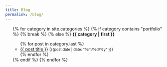 ```yaml
---
title: Blog
permalink: /blog/
---
```


<ul>
{% for category in site.categories %}
	{% if category contains "portfolio" %}
		{% break %}
	{% else %}
		<b name="{{ category | first }}">{{ category | first }}</b>
		<ul>
			{% for post in category.last %}
				<li><a href="{{ post.url }}">{{ post.title }}</a> (<small>{{post.date | date: "%m/%d/%y" }}</small>)</li>
			{% endfor %}
		</ul>
	{% endif %}
{% endfor %}
</ul>
